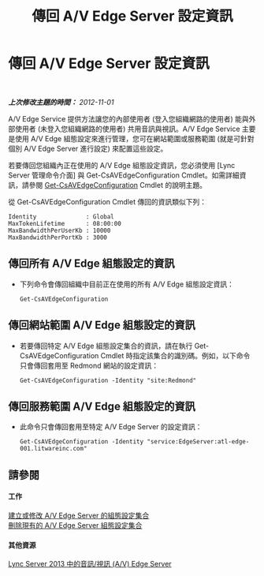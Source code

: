 ﻿---
title: 傳回 A/V Edge Server 設定資訊
TOCTitle: 傳回 A/V Edge Server 設定資訊
ms:assetid: b041f5a4-2387-4075-846c-ec4f99640903
ms:mtpsurl: https://technet.microsoft.com/zh-tw/library/JJ721850(v=OCS.15)
ms:contentKeyID: 49890264
ms.date: 08/24/2015
mtps_version: v=OCS.15
ms.translationtype: HT
---

# 傳回 A/V Edge Server 設定資訊

 

_**上次修改主題的時間：** 2012-11-01_

A/V Edge Service 提供方法讓您的內部使用者 (登入您組織網路的使用者) 能與外部使用者 (未登入您組織網路的使用者) 共用音訊與視訊。A/V Edge Service 主要是使用 A/V Edge 組態設定來進行管理，您可在網站範圍或服務範圍 (就是可針對個別 A/V Edge Server 進行設定) 來配置這些設定。

若要傳回您組織內正在使用的 A/V Edge 組態設定資訊，您必須使用 \[Lync Server 管理命令介面\] 與 Get-CsAVEdgeConfiguration Cmdlet。如需詳細資訊，請參閱 [Get-CsAVEdgeConfiguration](https://docs.microsoft.com/en-us/powershell/module/skype/Get-CsAVEdgeConfiguration) Cmdlet 的說明主題。

從 Get-CsAVEdgeConfiguration Cmdlet 傳回的資訊類似下列：

    Identity              : Global
    MaxTokenLifetime      : 08:00:00
    MaxBandwidthPerUserKb : 10000
    MaxBandwidthPerPortKb : 3000

## 傳回所有 A/V Edge 組態設定的資訊

  - 下列命令會傳回組織中目前正在使用的所有 A/V Edge 組態設定資訊：
    
        Get-CsAVEdgeConfiguration

## 傳回網站範圍 A/V Edge 組態設定的資訊

  - 若要傳回特定 A/V Edge 組態設定集合的資訊，請在執行 Get-CsAVEdgeConfiguration Cmdlet 時指定該集合的識別碼。例如，以下命令只會傳回套用至 Redmond 網站的設定資訊：
    
        Get-CsAVEdgeConfiguration -Identity "site:Redmond"

## 傳回服務範圍 A/V Edge 組態設定的資訊

  - 此命令只會傳回套用至特定 A/V Edge Server 的設定資訊：
    
        Get-CsAVEdgeConfiguration -Identity "service:EdgeServer:atl-edge-001.litwareinc.com"

## 請參閱

#### 工作

[建立或修改 A/V Edge Server 的組態設定集合](lync-server-2013-create-or-modify-a-collection-of-a-v-edge-server-configuration-settings.md)  
[刪除現有的 A/V Edge Server 組態設定集合](lync-server-2013-delete-an-existing-collection-of-a-v-edge-server-configuration-settings.md)  

#### 其他資源

[Lync Server 2013 中的音訊/視訊 (A/V) Edge Server](lync-server-2013-audio-video-a-v-edge-servers.md)

